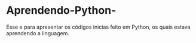 # Aprendendo-Python-
Esse e para apresentar os códigos inicias feito em Python, os quais estava aprendendo a linguagem.
